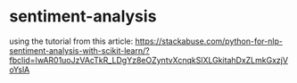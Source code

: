 # sentiment-analysis

using the tutorial from this article: https://stackabuse.com/python-for-nlp-sentiment-analysis-with-scikit-learn/?fbclid=IwAR01uoJzVAcTkR_LDgYz8eOZyntvXcnqkSlXLGkitahDxZLmkGxzjVoYslA
